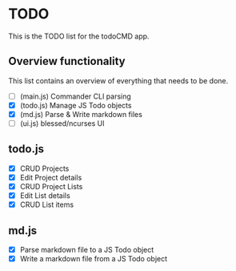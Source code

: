 # TODO
This is the TODO list for the todoCMD app.

## Overview functionality
This list contains an overview of everything that needs to be done.
  - [ ] (main.js) Commander CLI parsing
  - [X] (todo.js) Manage JS Todo objects
  - [X] (md.js) Parse & Write markdown files
  - [ ] (ui.js) blessed/ncurses UI

## todo.js
  - [X] CRUD Projects
  - [X] Edit Project details
  - [X] CRUD Project Lists
  - [X] Edit List details
  - [X] CRUD List items

## md.js
  - [X] Parse markdown file to a JS Todo object
  - [X] Write a markdown file from a JS Todo object
